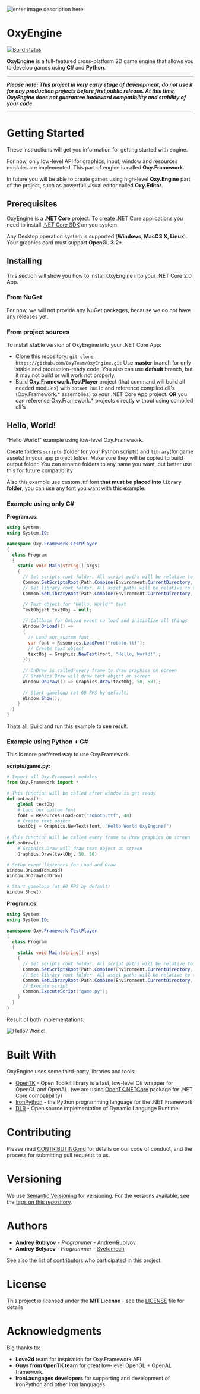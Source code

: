 ![enter image description here](https://i.imgur.com/Ua5aKAv.png)
# OxyEngine
[![Build status](https://ci.appveyor.com/api/projects/status/tyg13hjkm01vb3yd?svg=true)](https://ci.appveyor.com/project/AndrewRublyov/oxyengine-y2q1n)


**OxyEngine** is a full-featured cross-platform 2D game engine that allows you to develop games using **C#** and **Python**.

---
***Please note: This project in very early stage of development, do not use it for any production projects before first public release. At this time, OxyEngine does not guarantee backward compatibility and stability of your code.***

---
# Getting Started

These instructions will get you information for getting started with engine.

For now, only  low-level API for graphics, input, window and resources modules are implemented. This part of engine is called **Oxy.Framework**.

In future you will be able to create games using high-level **Oxy.Engine** part of the project, such as powerfull visual editor called **Oxy.Editor**.

## Prerequisites

OxyEngine is a **.NET Core** project. To create .NET Core applications you need to install [.NET Core SDK](https://www.microsoft.com/net/download) on you system

Any Desktop operation system is supported (**Windows, MacOS X, Linux**).
Your graphics card must support **OpenGL 3.2+**.

## Installing
This section will show you how to install OxyEngine into your .NET Core 2.0 App.

### From NuGet
For now, we will not provide any NuGet packages, because we do not have any releases yet.

### From project sources
To install stable version of OxyEngine into your .NET Core App:
* Сlone this repository:
 `git clone https://github.com/OxyTeam/OxyEngine.git` 
  Use **master** branch for only stable and production-ready code. 
  You also can use **default** branch, but it may not build or will work not properly.
* Build **Oxy.Framework.TestPlayer** project (that command will build all needed modules) with
  `dotnet build`
  and reference compiled dll's (Oxy.Framework.* assemblies) to your .NET Core App project.
  **OR** 
  you can reference Oxy.Framework.* projects directly without using compiled dll's
  
## Hello, World! 

"Hello World!" example using low-level Oxy.Framework.

Create folders `scripts` (folder for your Python scripts) and `library`(for game assets) in your app project folder. Make sure they will be copied to build output folder. You can rename folders to any name you want, but better use this for future compatibility

Also this example use custom .ttf font **that must be placed into `library` folder**, you can use any font you want with this example.
  
### Example using only C#

**Program.cs:**
```csharp
using System;
using System.IO;

namespace Oxy.Framework.TestPlayer
{
  class Program
  {
    static void Main(string[] args)
    {
      // Set scripts root folder. All script paths will be relative to this folder
      Common.SetScriptsRoot(Path.Combine(Environment.CurrentDirectory, "scripts"));
      // Set library root folder. All asset paths will be relative to this folder
      Common.SetLibraryRoot(Path.Combine(Environment.CurrentDirectory, "library"));

      // Text object for "Hello, World!" text
      TextObject textObj = null;
      
      // Callback for OnLoad event to load and initialize all things
      Window.OnLoad(() =>
      {
        // Load our custom font
        var font = Resources.LoadFont("roboto.ttf");
        // Create text object
        textObj = Graphics.NewText(font, "Hello, World!");
      });      
      
      // OnDraw is called every frame to draw graphics on screen
      // Graphics.Draw will draw text object on screen
      Window.OnDraw(() => Graphics.Draw(textObj, 50, 50));
      
      // Start gameloop (at 60 FPS by default)
      Window.Show();
    }
  }
}
```
Thats all. Build and run this example to see result.

### Example using Python + C#

This is more preffered way to use Oxy.Framework.

**scripts/game.py:**
```python
# Import all Oxy.Framework modules
from Oxy.Framework import *

# This function will be called after window is get ready
def onLoad():
    global textObj
    # Load our custom font
    font = Resources.LoadFont("roboto.ttf", 48)
    # Create text object
    textObj = Graphics.NewText(font, "Hello World OxyEngine!")
    
# This function Will be called every frame to draw graphics on screen
def onDraw():
    # Graphics.Draw will draw text object on screen
    Graphics.Draw(textObj, 50, 50)

# Setup event listeners for Load and Draw
Window.OnLoad(onLoad)
Window.OnDraw(onDraw)

# Start gameloop (at 60 FPS by default)
Window.Show()
```

**Program.cs:**

```csharp
using System;
using System.IO;

namespace Oxy.Framework.TestPlayer
{
  class Program
  {
    static void Main(string[] args)
    {
      // Set scripts root folder. All script paths will be relative to this folder
      Common.SetScriptsRoot(Path.Combine(Environment.CurrentDirectory, "scripts"));
      // Set library root folder. All asset paths will be relative to this folder
      Common.SetLibraryRoot(Path.Combine(Environment.CurrentDirectory, "library"));
      // Execute script
      Common.ExecuteScript("game.py");
    }
  }
}
```

Result of both implementations:

![Hello? World!](https://i.imgur.com/7o3VPSQ.png)


# Built With
OxyEngine uses some third-party libraries and tools:

* [OpenTK](https://github.com/opentk/opentk) - Open Toolkit library is a fast, low-level C# wrapper for OpenGL and OpenAL.
  (we are using [OpenTK.NETCore](https://www.nuget.org/packages/OpenTK.NETCore/) package for .NET Core compatibility)
* [IronPython](http://ironpython.net/) - the Python programming language for the .NET Framework
* [DLR](https://github.com/IronLanguages/dlr) - Open source implementation of Dynamic Language Runtime

# Contributing

Please read [CONTRIBUTING.md](https://gist.github.com/PurpleBooth/b24679402957c63ec426) for details on our code of conduct, and the process for submitting pull requests to us.

# Versioning

We use [Semantic Versioning](http://semver.org/) for versioning. For the versions available, see the [tags on this repository](https://github.com/OxyTeam/OxyEngine/tags). 

# Authors

* **Andrey Rublyov** - *Programmer* - [AndrewRublyov](https://github.com/AndrewRublyov)
* **Andrey Belyaev** - *Programmer* - [Svetomech](https://github.com/Svetomech)

See also the list of [contributors](https://github.com/OxyTeam/OxyEngine/contributors) who participated in this project.

# License

This project is licensed under the **MIT License** - see the [LICENSE](LICENSE) file for details

# Acknowledgments

Big thanks to:
* **Love2d** team for inspiration for Oxy.Framework API 
* **Guys from OpenTK team** for great low-level OpenGL + OpenAL framework.
* **IronLaungages developers** for supporting and development of IronPython and other Iron languages

